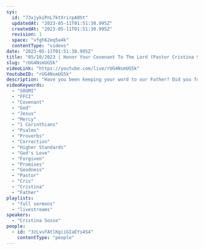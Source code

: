 ```yaml
---
sys:
  id: "73xjykiPnL7ktXrirpA0ht"
  updatedAt: "2023-05-11T01:51:30.995Z"
  createdAt: "2023-05-11T01:51:30.995Z"
  revision: 1
  space: "vfgh62eq5a4k"
  contentType: "videos"
date: "2023-05-11T01:51:30.995Z"
title: "05/10/2023 | Honor Your Covenant To The Lord (Pastor Cristina Sosso)"
slug: "rUG4NsmUG5k"
videoLink: "https://youtube.com/live/rUG4NsmUG5k"
YoutubeID: "rUG4NsmUG5k"
description: "Have you been keeping your word to our Father? Did you follow instructions and renew your covenant with our Father? Have you forgotten what you have said to Him? Tonight those of us who have fallen of short of keeping our word, have been spiritually whipped. Pastor Cristina has reminded us that we have been held to a higher standard when it comes to the covenant we have made. Scriptures give several examples of the importance of keeping our words, psalms 50:14, 66:13, 62:7, Proverbs 20:25, and 1 Corinthians 6:20. Even though we have been scolded tonight, we must not forget that we can not be separated from God's love. He is a sovereign God, whos mercy and patience is great. Now is the time to get yourself back on track, ask the Lord for correction, renew your promises, and thank the Lord for His goodness and grace. This sermon was released at Freedom Fellowship Church International, on May 10, 2023 by Pastor Cristina Sosso. "
videoKeywords:
  - "SOGMI"
  - "FFCI"
  - "Covenant"
  - "God"
  - "Jesus"
  - "Mercy"
  - "1 Corinthians"
  - "Psalms"
  - "Proverbs"
  - "Correction"
  - "Higher Standards"
  - "God's Love"
  - "Forgiven"
  - "Promises"
  - "Goodness"
  - "Pastor"
  - "Cris"
  - "Cristina"
  - "Father"
playlists:
  - "full sermons"
  - "livestreams"
speakers:
  - "Cristina Sosso"
people:
  - id: "3zLvufAtlKgiiGIaEYs4S4"
    contentType: "people"
---
```

